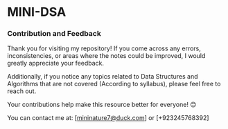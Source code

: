 # MINI-DSA
### Contribution and Feedback

Thank you for visiting my repository! If you come across any errors, inconsistencies, or areas where the notes could be improved, I would greatly appreciate your feedback. 

Additionally, if you notice any topics related to Data Structures and Algorithms that are not covered (According to syllabus), please feel free to reach out.

Your contributions help make this resource better for everyone! 😊

You can contact me at: [mininature7@duck.com] or [+923245768392]
